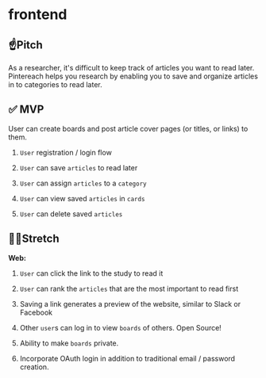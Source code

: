# frontend
## ☝️**Pitch**

As a researcher, it's difficult to keep track of articles you want to read later. Pintereach helps you research by enabling you to save and organize articles in to categories to read later.

## ✅ **MVP**

User can create boards and post article cover pages (or titles, or links) to them.

1. `User` registration / login flow

2. `User` can save `articles` to read later

3. `User` can assign `articles` to a `category`

4. `User` can view saved `articles` in `cards`

5. `User` can delete saved `articles`

## 🏃‍♀️**Stretch**

**Web:**

1. `User` can click the link to the study to read it

2. `User` can rank the `articles` that are the most important to read first

3. Saving a link generates a preview of the website, similar to Slack or Facebook

4. Other `user`s can log in to view `boards` of others. Open Source!

5. Ability to make `boards` private.

6. Incorporate OAuth login in addition to traditional email / password creation.